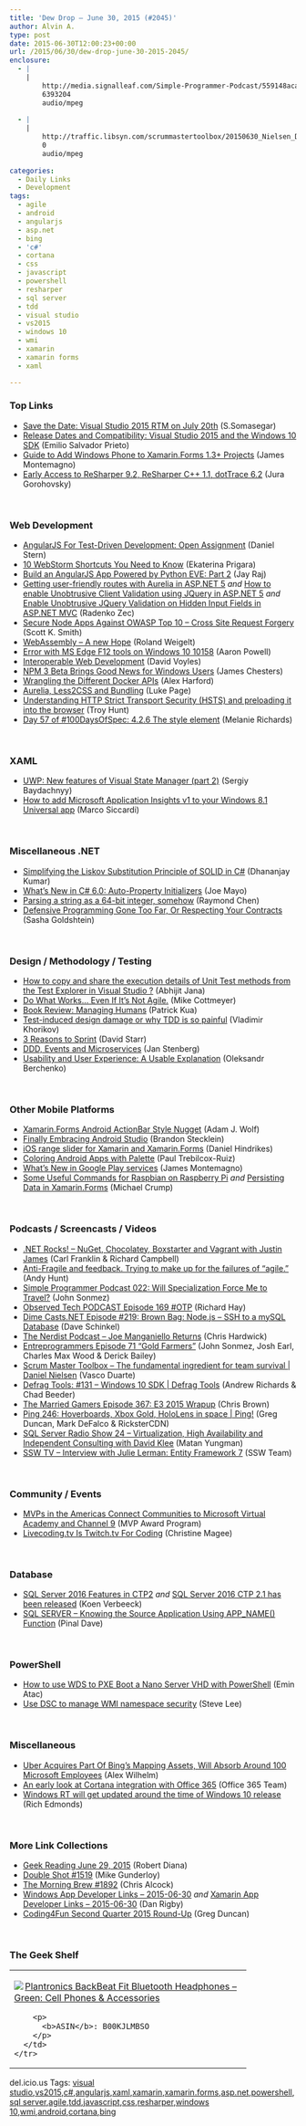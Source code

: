 ```yaml
---
title: 'Dew Drop – June 30, 2015 (#2045)'
author: Alvin A.
type: post
date: 2015-06-30T12:00:23+00:00
url: /2015/06/30/dew-drop-june-30-2015-2045/
enclosure:
  - |
    |
        http://media.signalleaf.com/Simple-Programmer-Podcast/559148aca222a1030090a54f/rss/SimpleProgrammer-022.mp3
        6393204
        audio/mpeg
        
  - |
    |
        http://traffic.libsyn.com/scrummastertoolbox/20150630_Nielsen_Daniel_T.mp3
        0
        audio/mpeg
        
categories:
  - Daily Links
  - Development
tags:
  - agile
  - android
  - angularjs
  - asp.net
  - bing
  - 'c#'
  - cortana
  - css
  - javascript
  - powershell
  - resharper
  - sql server
  - tdd
  - visual studio
  - vs2015
  - windows 10
  - wmi
  - xamarin
  - xamarin forms
  - xaml

---
```

### <a name="top"></a>Top Links

  * <a href="http://blogs.msdn.com/b/somasegar/archive/2015/06/29/save-the-date-visual-studio-2015-rtm-on-july-20th.aspx" target="_blank">Save the Date: Visual Studio 2015 RTM on July 20th</a> (S.Somasegar)
  * <a href="http://blogs.windows.com/buildingapps/2015/06/29/release-dates-and-compatibility-visual-studio-2015-and-windows-10-sdk/" target="_blank">Release Dates and Compatibility: Visual Studio 2015 and the Windows 10 SDK</a> (Emilio Salvador Prieto)
  * <a href="http://motzcod.es/post/122783563052" target="_blank">Guide to Add Windows Phone to Xamarin.Forms 1.3+ Projects</a> (James Montemagno)
  * <a href="http://blog.jetbrains.com/dotnet/2015/06/29/early-access-to-resharper-9-2-resharper-c-1-1-dottrace-6-2/" target="_blank">Early Access to ReSharper 9.2, ReSharper C++ 1.1, dotTrace 6.2</a> (Jura Gorohovsky)

&nbsp;

### <a name="web"></a>Web Development

  * <a href="http://code.tutsplus.com/tutorials/angularjs-for-test-driven-development-open-assignment--cms-24320" target="_blank">AngularJS For Test-Driven Development: Open Assignment</a> (Daniel Stern)
  * <a href="http://blog.jetbrains.com/webstorm/2015/06/10-webstorm-shortcuts-you-need-to-know/" target="_blank">10 WebStorm Shortcuts You Need to Know</a> (Ekaterina Prigara)
  * <a href="http://code.tutsplus.com/tutorials/build-an-angularjs-app-powered-by-python-eve-part-2--cms-23383" target="_blank">Build an AngularJS App Powered by Python EVE: Part 2</a> (Jay Raj)
  * <a href="http://blog.developers.ba/getting-user-friendly-routes-with-aurelia-in-asp-net-5/" target="_blank">Getting user-friendly routes with Aurelia in ASP.NET 5</a> _and_ <a href="http://blog.developers.ba/how-to-enable-unobtrusive-client-validation-using-jquery-in-asp-net-mvc6/" target="_blank">How to enable Unobtrusive Client Validation using JQuery in ASP.NET 5</a> _and_ <a href="http://blog.developers.ba/enable-unobtrusive-jquery-validation-on-hidden-input-fields-in-asp-net-mvc/" target="_blank">Enable Unobtrusive JQuery Validation on Hidden Input Fields in ASP.NET MVC</a> (Radenko Zec)
  * <a href="http://scottksmith.com/blog/2015/06/29/secure-node-apps-against-owasp-top-10-cross-site-request-forgery/" target="_blank">Secure Node Apps Against OWASP Top 10 &#8211; Cross Site Request Forgery</a> (Scott K. Smith)
  * <a href="http://weblogs.asp.net:80/rweigelt/webassembly-a-new-hope" target="_blank">WebAssembly – A new Hope</a> (Roland Weigelt)
  * <a href="http://www.aaron-powell.com//posts/2015-06-30-f12-error-in-windows-10-10158.html" target="_blank">Error with MS Edge F12 tools on Windows 10 10158</a> (Aaron Powell)
  * <a href="http://www.davevoyles.com/interoperable-web-development/" target="_blank">Interoperable Web Development</a> (David Voyles)
  * <a href="http://www.infoq.com/news/2015/06/npm?utm_campaign=infoq_content&utm_source=infoq&utm_medium=feed&utm_term=global" target="_blank">NPM 3 Beta Brings Good News for Windows Users</a> (James Chesters)
  * <a href="http://java.dzone.com/articles/wrangling-different-docker" target="_blank">Wrangling the Different Docker APIs</a> (Alex Harford)
  * <a href="http://blog.scottlogic.com/2015/06/29/aurelia-part-two.html" target="_blank">Aurelia, Less2CSS and Bundling</a> (Luke Page)
  * <a href="http://feedproxy.google.com/~r/TroyHunt/~3/I5OJfqQpM0A/understanding-http-strict-transport.html" target="_blank">Understanding HTTP Strict Transport Security (HSTS) and preloading it into the browser</a> (Troy Hunt)
  * <a href="http://melanie-richards.com/blog/day-57-of-100" target="_blank">Day 57 of #100DaysOfSpec: 4.2.6 The style element</a> (Melanie Richards)

&nbsp;

### <a name="silverlight"></a>XAML

  * <a href="http://feedproxy.google.com/~r/CanDevs/~3/dwB63OlsSMw/uwp-new-features-of-visual-state-manager-part-2.aspx" target="_blank">UWP: New features of Visual State Manager (part 2)</a> (Sergiy Baydachnyy)
  * <a href="http://msicc.net/?p=4357" target="_blank">How to add Microsoft Application Insights v1 to your Windows 8.1 Universal app</a> (Marco Siccardi)

&nbsp;

### <a name="dotnet"></a>Miscellaneous .NET

  * <a href="http://www.infragistics.com/community/blogs/dhananjay_kumar/archive/2015/06/30/simplifying-the-liskov-substitution-principle-of-solid-in-c.aspx" target="_blank">Simplifying the Liskov Substitution Principle of SOLID in C#</a> (Dhananjay Kumar)
  * <a href="http://feedproxy.google.com/~r/geekswithblogs/~3/gnHNrGXR8Y4/whatrsquos-new-in-c-6.0-auto-property-initializers.aspx" target="_blank">What’s New in C# 6.0: Auto-Property Initializers</a> (Joe Mayo)
  * <a href="http://blogs.msdn.com/b/oldnewthing/archive/2015/06/29/10624284.aspx" target="_blank">Parsing a string as a 64-bit integer, somehow</a> (Raymond Chen)
  * <a href="http://feedproxy.google.com/~r/sashag/~3/QKTF5_oDbGo/" target="_blank">Defensive Programming Gone Too Far, Or Respecting Your Contracts</a> (Sasha Goldshtein)

&nbsp;

### <a name="design"></a>Design / Methodology / Testing

  * <a href="http://dailydotnettips.com/2015/06/29/how-to-copy-and-share-the-execution-details-of-unit-test-methods-from-the-test-explorer-in-visual-studio/" target="_blank">How to copy and share the execution details of Unit Test methods from the Test Explorer in Visual Studio ?</a> (Abhijit Jana)
  * <a href="http://feedproxy.google.com/~r/LeadingAgile/~3/QOr4UmQdsJM/" target="_blank">Do What Works… Even If It’s Not Agile.</a> (Mike Cottmeyer)
  * <a href="https://www.thekua.com/atwork/2015/06/book-review-managing-humans/" target="_blank">Book Review: Managing Humans</a> (Patrick Kua)
  * <a href="http://enterprisecraftsmanship.com/2015/06/29/test-induced-design-damage-or-why-tdd-is-so-painful/" target="_blank">Test-induced design damage or why TDD is so painful</a> (Vladimir Khorikov)
  * <a href="http://feedproxy.google.com/~r/ElegantCode/~3/zAy7LaOMj-g/" target="_blank">3 Reasons to Sprint</a> (David Starr)
  * <a href="http://www.infoq.com/news/2015/06/ddd-events-microservices?utm_campaign=infoq_content&utm_source=infoq&utm_medium=feed&utm_term=global" target="_blank">DDD, Events and Microservices</a> (Jan Stenberg)
  * <a href="http://www.stickyminds.com/article/usability-and-user-experience-usable-explanation" target="_blank">Usability and User Experience: A Usable Explanation</a> (Oleksandr Berchenko)

&nbsp;

### <a name="mobile"></a>Other Mobile Platforms

  * <a href="https://www.SyntaxIsMyUI.com/xamarin-forms-android-actionbar-style-nugget/" target="_blank">Xamarin.Forms Android ActionBar Style Nugget</a> (Adam J. Wolf)
  * <a href="http://www.bastecklein.com/2015/06/finally-embracing-android-studio.html" target="_blank">Finally Embracing Android Studio</a> (Brandon Stecklein)
  * <a href="http://danielhindrikes.se/xamarin/ios-range-slider-for-xamarin-and-xamarin-forms/" target="_blank">iOS range slider for Xamarin and Xamarin.Forms</a> (Daniel Hindrikes)
  * <a href="http://code.tutsplus.com/tutorials/coloring-android-apps-with-palette--cms-24096" target="_blank">Coloring Android Apps with Palette</a> (Paul Trebilcox-Ruiz)
  * <a href="http://blog.xamarin.com/whats-new-in-google-play-services/" target="_blank">What’s New in Google Play services</a> (James Montemagno)
  * <a href="http://michaelcrump.net/some-tips-for-setting-up-raspbian-on-rasberry-pi/" target="_blank">Some Useful Commands for Raspbian on Raspberry Pi</a> _and_ <a href="http://michaelcrump.net/persisting-data-in-xamarin-forms/" target="_blank">Persisting Data in Xamarin.Forms</a> (Michael Crump)

&nbsp;

### <a name="podcasts"></a>Podcasts / Screencasts / Videos

  * <a href="http://www.dotnetrocks.com/default.aspx?ShowNum=1158" target="_blank">.NET Rocks! &#8211; NuGet, Chocolatey, Boxstarter and Vagrant with Justin James</a> (Carl Franklin & Richard Campbell)
  * <a href="https://vimeo.com/131410262" target="_blank">Anti-Fragile and feedback. Trying to make up for the failures of &#8220;agile.&#8221;</a> (Andy Hunt)
  * <a href="http://media.signalleaf.com/Simple-Programmer-Podcast/559148aca222a1030090a54f/rss/SimpleProgrammer-022.mp3" target="_blank">Simple Programmer Podcast 022: Will Specialization Force Me to Travel?</a> (John Sonmez)
  * <a href="http://www.windowsobserver.com/2015/06/29/observed-tech-podcast-episode-169-otp/" target="_blank">Observed Tech PODCAST Episode 169 #OTP</a> (Richard Hay)
  * <a href="http://www.dimecasts.net/Casts/CastFeedDetails/219" target="_blank">Dime Casts.NET Episode #219: Brown Bag: Node.js &#8211; SSH to a mySQL Database</a> (Dave Schinkel)
  * <a href="http://nerdist.libsyn.com/joe-manganiello-returns" target="_blank">The Nerdist Podcast &#8211; Joe Manganiello Returns</a> (Chris Hardwick)
  * <a href="http://entreprogrammers.com/episode-71-gold-farmers/" target="_blank">Entreprogrammers Episode 71 &#8220;Gold Farmers&#8221;</a> (John Sonmez, Josh Earl, Charles Max Wood & Derick Bailey)
  * <a href="http://traffic.libsyn.com/scrummastertoolbox/20150630_Nielsen_Daniel_T.mp3" target="_blank">Scrum Master Toolbox &#8211; The fundamental ingredient for team survival | Daniel Nielsen</a> (Vasco Duarte)
  * <a href="https://channel9.msdn.com/Shows/Defrag-Tools/Defrag-Tools-131-Windows-10-SDK" target="_blank">Defrag Tools: #131 &#8211; Windows 10 SDK | Defrag Tools</a> (Andrew Richards & Chad Beeder)
  * <a href="http://www.themarriedgamers.net/the-married-gamers-episode-367-e3-2015-wrapup/" target="_blank">The Married Gamers Episode 367: E3 2015 Wrapup</a> (Chris Brown)
  * <a href="https://channel9.msdn.com/Shows/PingShow/Ping-246-Hoverboards-Xbox-Gold-HoloLens-in-space" target="_blank">Ping 246: Hoverboards, Xbox Gold, HoloLens in space | Ping!</a> (Greg Duncan, Mark DeFalco & RicksterCDN)
  * <a href="http://www.sqlserverradio.com/davidklee/" target="_blank">SQL Server Radio Show 24 – Virtualization, High Availability and Independent Consulting with David Klee</a> (Matan Yungman)
  * <a href="http://tv.ssw.com/6132/interview-with-julie-lerman-entity-framework-7" target="_blank">SSW TV &#8211; Interview with Julie Lerman: Entity Framework 7</a> (SSW Team)

&nbsp;

### <a name="events"></a>Community / Events

  * <a href="http://blogs.msdn.com/b/mvpawardprogram/archive/2015/06/29/mvps-in-the-americas-connect-communities-to-microsoft-virtual-academy-and-channel-9.aspx" target="_blank">MVPs in the Americas Connect Communities to Microsoft Virtual Academy and Channel 9</a> (MVP Award Program)
  * <a href="http://feedproxy.google.com/~r/Techcrunch/~3/hrAkenkObDE/" target="_blank">Livecoding.tv Is Twitch.tv For Coding</a> (Christine Magee)

&nbsp;

### <a name="sql"></a>Database

  * <a href="http://feedproxy.google.com/~r/MSSQLTips-LatestSqlServerTips/~3/OIAxwNyPFbA/tip.asp" target="_blank">SQL Server 2016 Features in CTP2</a> _and_ <a href="http://blogs.lessthandot.com/index.php/datamgmt/dbprogramming/mssqlserver/sql-server-2016-ctp-2-1-has-been-released/" target="_blank">SQL Server 2016 CTP 2.1 has been released</a> (Koen Verbeeck)
  * <a href="http://blog.sqlauthority.com/2015/06/30/sql-server-knowing-the-source-application-using-app_name-function/" target="_blank">SQL SERVER – Knowing the Source Application Using APP_NAME() Function</a> (Pinal Dave)

&nbsp;

### <a name="ps"></a>PowerShell

  * <a href="http://www.powershellmagazine.com/2015/06/29/how-to-use-wds-to-pxe-boot-a-nano-server-vhd-with-powershell-2/" target="_blank">How to use WDS to PXE Boot a Nano Server VHD with PowerShell</a> (Emin Atac)
  * <a href="http://blogs.msdn.com/b/powershell/archive/2015/06/29/use-dsc-to-manage-wmi-namespace-security.aspx" target="_blank">Use DSC to manage WMI namespace security</a> (Steve Lee)

&nbsp;

### <a name="misc"></a>Miscellaneous

  * <a href="http://feedproxy.google.com/~r/Techcrunch/~3/OtpaYDupozo/" target="_blank">Uber Acquires Part Of Bing’s Mapping Assets, Will Absorb Around 100 Microsoft Employees</a> (Alex Wilhelm)
  * <a href="https://blogs.office.com/2015/06/29/an-early-look-at-cortana-integration-with-office-365/" target="_blank">An early look at Cortana integration with Office 365</a> (Office 365 Team)
  * <a href="http://feedproxy.google.com/~r/wmexperts/~3/I0rUHhh7jAI/story01.htm" target="_blank">Windows RT will get updated around the time of Windows 10 release</a> (Rich Edmonds)

&nbsp;

### <a name="links"></a>More Link Collections

  * <a href="http://feeds.regulargeek.com/~r/RegularGeek/~3/omyQ2meYSSk/" target="_blank">Geek Reading June 29, 2015</a> (Robert Diana)
  * <a href="http://afreshcup.com/home/2015/6/30/double-shot-1519.html" target="_blank">Double Shot #1519</a> (Mike Gunderloy)
  * <a href="http://feedproxy.google.com/~r/ReflectivePerspective/~3/G67SI0ImjBs/" target="_blank">The Morning Brew #1892</a> (Chris Alcock)
  * <a href="http://windowsappdev.com/2015/06/windows-app-developer-links-2015-06-30/" target="_blank">Windows App Developer Links &#8211; 2015-06-30</a> _and_ <a href="http://allaboutxamarin.com/2015/06/xamarin-app-developer-links-2015-06-30/" target="_blank">Xamarin App Developer Links &#8211; 2015-06-30</a> (Dan Rigby)
  * <a href="https://channel9.msdn.com/coding4fun/blog/Coding4Fun-Second-Quarter-2015-Round-Up" target="_blank">Coding4Fun Second Quarter 2015 Round-Up</a> (Greg Duncan)

&nbsp;

### <a name="shelf"></a>The Geek Shelf

<div id="scid:7dc1bd33-94bd-46fd-a20b-0131235bcd47:35476ba7-706b-4898-af3b-953e7bf06f7c" class="wlWriterEditableSmartContent" style="float: none; padding-bottom: 0px; padding-top: 0px; padding-left: 0px; margin: 0px; display: inline; padding-right: 0px">
  <table cellspacing="0" cellpadding="2" width="400" border="0" unselectable="on">
    <tr>
      <td valign="top" width="400">
        <p>
          <a title="Plantronics BackBeat Fit Bluetooth Headphones - Green: Cell Phones & Accessories" href="http://www.amazon.com/exec/obidos/ASIN/B00KJLMBSO/amavin-20"><img data-recalc-dims="1" decoding="async" src="https://i0.wp.com/images.amazon.com/images/P/B00KJLMBSO.01.MZZZZZZZ.jpg?w=660" border="0" align="left" style="float:left" />Plantronics BackBeat Fit Bluetooth Headphones &#8211; Green: Cell Phones & Accessories</a>
        </p>
        
        <p>
          <b>ASIN</b>: B00KJLMBSO
        </p>
      </td>
    </tr>
  </table>
</div>

<div id="scid:0767317B-992E-4b12-91E0-4F059A8CECA8:4a4b3a26-0e40-41fb-ba8f-648c2b5a3510" class="wlWriterEditableSmartContent" style="float: none; padding-bottom: 0px; padding-top: 0px; padding-left: 0px; margin: 0px; display: inline; padding-right: 0px">
  del.icio.us Tags: <a href="http://del.icio.us/popular/visual+studio" rel="tag">visual studio</a>,<a href="http://del.icio.us/popular/vs2015" rel="tag">vs2015</a>,<a href="http://del.icio.us/popular/c%23" rel="tag">c#</a>,<a href="http://del.icio.us/popular/angularjs" rel="tag">angularjs</a>,<a href="http://del.icio.us/popular/xaml" rel="tag">xaml</a>,<a href="http://del.icio.us/popular/xamarin" rel="tag">xamarin</a>,<a href="http://del.icio.us/popular/xamarin.forms" rel="tag">xamarin.forms</a>,<a href="http://del.icio.us/popular/asp.net" rel="tag">asp.net</a>,<a href="http://del.icio.us/popular/powershell" rel="tag">powershell</a>,<a href="http://del.icio.us/popular/sql+server" rel="tag">sql server</a>,<a href="http://del.icio.us/popular/agile" rel="tag">agile</a>,<a href="http://del.icio.us/popular/tdd" rel="tag">tdd</a>,<a href="http://del.icio.us/popular/javascript" rel="tag">javascript</a>,<a href="http://del.icio.us/popular/css" rel="tag">css</a>,<a href="http://del.icio.us/popular/resharper" rel="tag">resharper</a>,<a href="http://del.icio.us/popular/windows+10" rel="tag">windows 10</a>,<a href="http://del.icio.us/popular/wmi" rel="tag">wmi</a>,<a href="http://del.icio.us/popular/android" rel="tag">android</a>,<a href="http://del.icio.us/popular/cortana" rel="tag">cortana</a>,<a href="http://del.icio.us/popular/bing" rel="tag">bing</a>
</div>